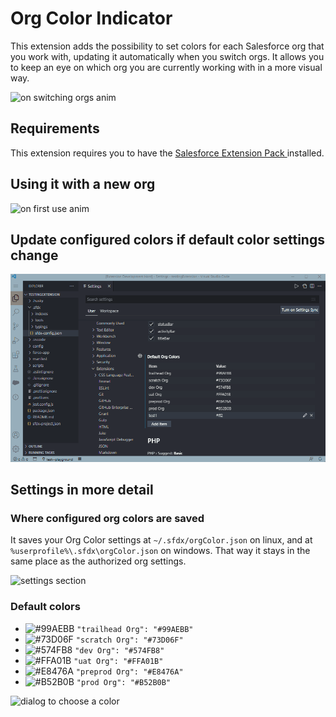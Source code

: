 # Org Color Indicator

This extension adds the possibility to set colors for each Salesforce org that you work with, updating it automatically when you switch orgs.
It allows you to keep an eye on which org you are currently working with in a more visual way.

![on switching orgs anim](./images/anim_switch_orgs.gif)

## Requirements

This extension requires you to have the [Salesforce Extension Pack
](vscode:extension/salesforce.salesforcedx-vscode) installed.

## Using it with a new org

![on first use anim](./images/anim_use.gif)

## Update configured colors if default color settings change

![on color settings change anim](./images/anim_sync_config.gif)

## Settings in more detail

### Where configured org colors are saved

It saves your Org Color settings at `~/.sfdx/orgColor.json` on linux, and at `%userprofile%\.sfdx\orgColor.json` on windows. That way it stays in the same place as the authorized org settings.

![settings section](./images/settings.png)

### Default colors

- ![#99AEBB](https://via.placeholder.com/15/99AEBB/000000?text=+) `"trailhead Org": "#99AEBB"`
- ![#73D06F](https://via.placeholder.com/15/73D06F/000000?text=+) `"scratch Org": "#73D06F"`
- ![#574FB8](https://via.placeholder.com/15/574FB8/000000?text=+) `"dev Org": "#574FB8"`
- ![#FFA01B](https://via.placeholder.com/15/FFA01B/000000?text=+) `"uat Org": "#FFA01B"`
- ![#E8476A](https://via.placeholder.com/15/E8476A/000000?text=+) `"preprod Org": "#E8476A"`
- ![#B52B0B](https://via.placeholder.com/15/B52B0B/000000?text=+) `"prod Org": "#B52B0B"`

![dialog to choose a color](./images/choose_colors.png)
